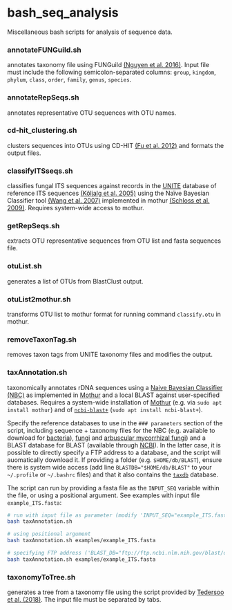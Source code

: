 # bash_seq_analysis
Miscellaneous bash scripts for analysis of sequence data.

### annotateFUNGuild.sh
annotates taxonomy file using FUNGuild [(Nguyen et al. 2016)](https://doi.org/10.1016/j.funeco.2015.06.006). Input file must include the following semicolon-separated columns: `group`, `kingdom`, `phylum`, `class`, `order`, `family`, `genus`, `species`.

### annotateRepSeqs.sh
annotates representative OTU sequences with OTU names.

### cd-hit_clustering.sh
clusters sequences into OTUs using CD-HIT [(Fu et al. 2012)](https://doi.org/10.1093/bioinformatics/bts565) and formats the output files.

### classifyITSseqs.sh
classifies fungal ITS sequences against records in the [UNITE](https://unite.ut.ee/) database of reference ITS sequences [(Kõljalg et al. 2005)](https://doi.org/10.1111/j.1469-8137.2005.01376.x) using the Naïve Bayesian Classifier tool [(Wang et al. 2007)](https://doi.org/10.1128/AEM.00062-07) implemented in mothur [(Schloss et al. 2009)](https://doi.org/10.1128/AEM.01541-09). Requires system-wide access to mothur. 

### getRepSeqs.sh
extracts OTU representative sequences from OTU list and fasta sequences file.

### otuList.sh
generates a list of OTUs from BlastClust output.

### otuList2mothur.sh
transforms OTU list to mothur format for running command `classify.otu` in mothur.

### removeTaxonTag.sh
removes taxon tags from UNITE taxonomy files and modifies the output.

### taxAnnotation.sh
taxonomically annotates rDNA sequences using a [Naive Bayesian Classifier (NBC)](https://doi.org/10.1128/AEM.00062-07) as implemented in [Mothur](https://mothur.org/) and a local BLAST against user-specified databases.
Requires a system-wide installation of [Mothur](https://mothur.org/) (e.g. via `sudo apt install mothur`) and of [`ncbi-blast+`](https://blast.ncbi.nlm.nih.gov/doc/blast-help/downloadblastdata.html) (`sudo apt install ncbi-blast+`).

Specify the reference databases to use in the `### parameters` section of the script, including sequence + taxonomy files for the NBC (e.g. available to download for [bacteria](https://mothur.org/wiki/silva_reference_files/)), [fungi](https://unite.ut.ee/repository.php) and [arbuscular mycorrhizal fungi](https://maarjam.ut.ee/?action=bDownload)) and a BLAST database for BLAST (available through [NCBI](https://ftp.ncbi.nlm.nih.gov/blast/db/)).
In the latter case, it is possible to directly specify a FTP address to a database, and the script will auomatically download it. If providing a folder (e.g. `$HOME/db/BLAST`), ensure there is system wide access (add line `BLASTDB="$HOME/db/BLAST"` to your `~/.profile` or `~/.bashrc` files) and that it also contains the [`taxdb`](https://ftp.ncbi.nlm.nih.gov/blast/db/taxdb.tar.gz) database.

The script can run by providing a fasta file as the `INPUT_SEQ` variable within the file, or using a positional argument. See examples with input file `example_ITS.fasta`:

```bash
# run with input file as parameter (modify 'INPUT_SEQ="example_ITS.fasta"' within file)
bash taxAnnotation.sh

# using positional argument
bash taxAnnotation.sh examples/example_ITS.fasta

# specifying FTP address ('BLAST_DB="ftp://ftp.ncbi.nlm.nih.gov/blast/db/ITS_eukaryote_sequences.tar.gz"' within file)
bash taxAnnotation.sh examples/example_ITS.fasta
```

### taxonomyToTree.sh
generates a tree from a taxonomy file using the script provided by [Tedersoo et al. (2018)](https://doi.org/10.1007/s13225-018-0401-0). The input file must be separated by tabs.
